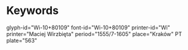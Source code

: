 # Keywords
glyph-id="Wi-10+80109"
font-id="Wi-10+80109"
printer-id="Wi"
printer="Maciej Wirzbięta"
period="1555/7-1605"
place="Kraków"
PT plate="563"
